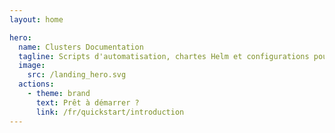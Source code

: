 ```yaml
---
layout: home

hero:
  name: Clusters Documentation
  tagline: Scripts d'automatisation, chartes Helm et configurations pour déployer et gérer efficacement des clusters Kubernetes.
  image:
    src: /landing_hero.svg
  actions:
    - theme: brand
      text: Prêt à démarrer ?
      link: /fr/quickstart/introduction
---
```

